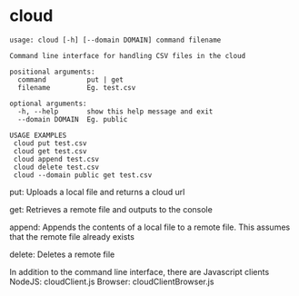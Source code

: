 # cloud

```
usage: cloud [-h] [--domain DOMAIN] command filename

Command line interface for handling CSV files in the cloud

positional arguments:
  command          put | get
  filename         Eg. test.csv

optional arguments:
  -h, --help       show this help message and exit
  --domain DOMAIN  Eg. public

USAGE EXAMPLES 
 cloud put test.csv 
 cloud get test.csv
 cloud append test.csv
 cloud delete test.csv 
 cloud --domain public get test.csv
```


put: Uploads a local file and returns a cloud url

get: Retrieves a remote file and outputs to the console

append: Appends the contents of a local file to a remote file. This assumes that the remote file already exists

delete: Deletes a remote file

In addition to the command line interface, there are Javascript clients
 NodeJS: cloudClient.js
 Browser: cloudClientBrowser.js 